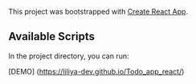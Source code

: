 This project was bootstrapped with [Create React App](https://github.com/facebook/create-react-app).

## Available Scripts

In the project directory, you can run:

[DEMO] (https://liliya-dev.github.io/Todo_app_react/)